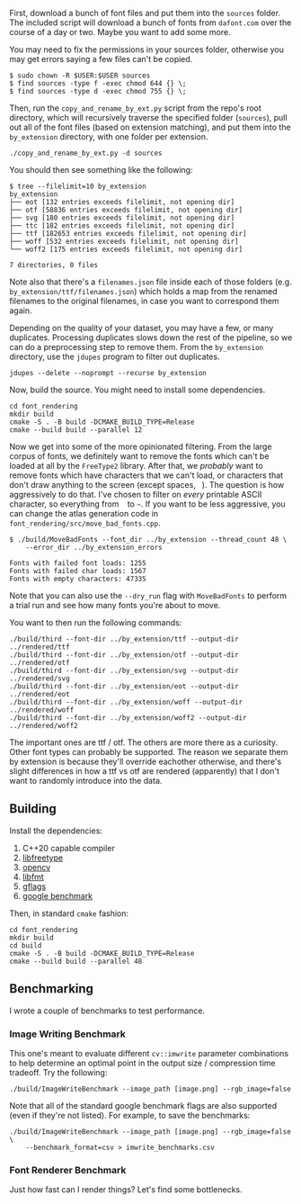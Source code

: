 First, download a bunch of font files and put them into the `sources` folder.
The included script will download a bunch of fonts from `dafont.com` over the
course of a day or two. Maybe you want to add some more.

You may need to fix the permissions in your sources folder, otherwise you may
get errors saying a few files can't be copied.

```
$ sudo chown -R $USER:$USER sources
$ find sources -type f -exec chmod 644 {} \;
$ find sources -type d -exec chmod 755 {} \;
```

Then, run the `copy_and_rename_by_ext.py` script from the repo's root directory,
which will recursively traverse the specified folder (`sources`), pull out all
of the font files (based on extension matching), and put them into the
`by_extension` directory, with one folder per extension. 

```
./copy_and_rename_by_ext.py -d sources
```

You should then see something like the following:

```
$ tree --filelimit=10 by_extension 
by_extension
├── eot [132 entries exceeds filelimit, not opening dir]
├── otf [58836 entries exceeds filelimit, not opening dir]
├── svg [180 entries exceeds filelimit, not opening dir]
├── ttc [182 entries exceeds filelimit, not opening dir]
├── ttf [182653 entries exceeds filelimit, not opening dir]
├── woff [532 entries exceeds filelimit, not opening dir]
└── woff2 [175 entries exceeds filelimit, not opening dir]

7 directories, 0 files
```

Note also that there's a `filenames.json` file inside each of those folders
(e.g. `by_extension/ttf/filenames.json`) which holds a map from the renamed
filenames to the original filenames, in case you want to correspond them again.

Depending on the quality of your dataset, you may have a few, or many
duplicates. Processing duplicates slows down the rest of the pipeline, so we can
do a preprocessing step to remove them. From the `by_extension` directory, use
the `jdupes` program to filter out duplicates.

```
jdupes --delete --noprompt --recurse by_extension
```

Now, build the source. You might need to install some dependencies.

```
cd font_rendering
mkdir build
cmake -S . -B build -DCMAKE_BUILD_TYPE=Release
cmake --build build --parallel 12
```

Now we get into some of the more opinionated filtering. From the large corpus of
fonts, we definitely want to remove the fonts which can't be loaded at all by
the `FreeType2` library. After that, we _probably_ want to remove fonts which
have characters that we can't load, or characters that don't draw anything to
the screen (except spaces, ` `). The question is how aggressively to do that.
I've chosen to filter on _every_ printable ASCII character, so everything from
` ` to `~`. If you want to be less aggressive, you can change the atlas
generation code in `font_rendering/src/move_bad_fonts.cpp`.

```
$ ./build/MoveBadFonts --font_dir ../by_extension --thread_count 48 \
    --error_dir ../by_extension_errors

Fonts with failed font loads: 1255
Fonts with failed char loads: 1567
Fonts with empty characters: 47335
```

Note that you can also use the `--dry_run` flag with `MoveBadFonts` to perform a
trial run and see how many fonts you're about to move.


You want to then run the following commands:

```
./build/third --font-dir ../by_extension/ttf --output-dir ../rendered/ttf
./build/third --font-dir ../by_extension/otf --output-dir ../rendered/otf
./build/third --font-dir ../by_extension/svg --output-dir ../rendered/svg
./build/third --font-dir ../by_extension/eot --output-dir ../rendered/eot
./build/third --font-dir ../by_extension/woff --output-dir ../rendered/woff
./build/third --font-dir ../by_extension/woff2 --output-dir ../rendered/woff2
```

The important ones are ttf / otf. The others are more there as a curiosity.
Other font types can probably be supported. The reason we separate them by
extension is because they'll override eachother otherwise, and there's slight
differences in how a ttf vs otf are rendered (apparently) that I don't want to
randomly introduce into the data.

## Building 

Install the dependencies:

1. C++20 capable compiler
1. [libfreetype](https://www.freetype.org/index.html)
1. [opencv](https://docs.opencv.org/trunk/d7/d9f/tutorial_linux_install.html)
1. [libfmt](https://fmt.dev/latest/usage.html)
1. [gflags](https://gflags.github.io/gflags/#download)
1. [google benchmark](https://github.com/google/benchmark#installation)

Then, in standard `cmake` fashion:

```
cd font_rendering
mkdir build
cd build
cmake -S . -B build -DCMAKE_BUILD_TYPE=Release
cmake --build build --parallel 48
```

## Benchmarking

I wrote a couple of benchmarks to test performance.

### Image Writing Benchmark

This one's meant to evaluate different `cv::imwrite` parameter combinations to
help determine an optimal point in the output size / compression time tradeoff.
Try the following:

```
./build/ImageWriteBenchmark --image_path [image.png] --rgb_image=false
```

Note that all of the standard google benchmark flags are also supported (even if
they're not listed). For example, to save the benchmarks:

```
./build/ImageWriteBenchmark --image_path [image.png] --rgb_image=false \
    --benchmark_format=csv > imwrite_benchmarks.csv
```

### Font Renderer Benchmark

Just how fast can I render things? Let's find some bottlenecks.
